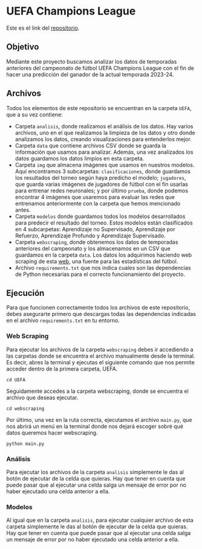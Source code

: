 # UEFA Champions League

Este es el link del [repositorio](https://github.com/lauralardies/uefa_analisis).

## Objetivo

Mediante este proyecto buscamos analizar los datos de temporadas anteriores del campeonato de fútbol UEFA Champions League con el fin de hacer una predicción del ganador de la actual temporada 2023-24.

## Archivos

Todos los elementos de este repositorio se encuentran en la carpeta `UEFA`, que a su vez contiene:
- Carpeta `analisis`, donde realizamos el análisis de los datos. Hay varios archivos, uno en el que realizamos la limpieza de los datos y otro donde analizamos los datos, creando visualizaciones para entenderlos mejor.
- Carpeta `data` que contiene archivos CSV donde se guarda la información que usamos para analizar. Además, una vez analizados los datos guardamos los datos limpios en esta carpeta.
- Carpeta `img` que almacena imágenes que usamos en nuestros modelos. Aquí encontramos 3 subcarpetas: `clasificaciones`, donde guardamos los resultados del torneo según haya predicho el modelo; `jugadores`, que guarda varias imágenes de jugadores de fútbol con el fin usarlas para entrenar redes neuronales; y por último `prueba`, donde podemos encontrar 4 imágenes que usaremos para evaluar las redes que entrenamos anteriormente con la carpeta que hemos mencionado antes.
- Carpeta `modelos` donde guardamos todos los modelos desarrollados para predecir el resultado del torneo. Estos modelos están clasificados en 4 subcarpetas: Aprendizaje no Supervisado, Aprendizaje por Refuerzo, Aprendizaje Profundo y Aprendizaje Supervisado.
- Carpeta `webscraping`, donde obtenemos los datos de temporadas anteriores del campeonato y los almacenamos en un CSV que guardamos en la carpeta `data`. Los datos los adquirimos haciendo web scraping de esta [web](https://fbref.com), una fuente para las estadísticas del fútbol.
- Archivo `requirements.txt` que nos indica cuales son las dependencias de Python necesarias para el correcto funcionamiento del proyecto.

## Ejecución

Para que funcionen correctamente todos los archivos de este repositorio, debes asegurarte primero que descargas todas las dependencias indicadas en el archivo `requirements.txt` en tu entorno.

### Web Scraping

Para ejecutar los archivos de la carpeta `webscraping` debes ir accediendo a las carpetas donde se encuentra el archivo manualmente desde la terminal. Es decir, abres la terminal y ejecutas el siguiente comando que nos permite acceder dentro de la primera carpeta, UEFA.

```
cd UEFA
```

Seguidamente accedes a la carpeta webscraping, donde se encuentra el archivo que deseas ejecutar.

```
cd webscraping
```

Por último, una vez en la ruta correcta, ejecutamos el archivo `main.py`, que nos abrirá un menú en la terminal donde nos dejará escoger sobré qué datos queremos hacer webscraping.

```
python main.py
```

### Análisis

Para ejecutar los archivos de la carpeta `analisis` simplemente le das al botón de ejecutar de la celda que quieras. Hay que tener en cuenta que puede pasar que al ejecutar una celda salga un mensaje de error por no haber ejecutado una celda anterior a ella.

### Modelos

Al igual que en la carpeta `analisis`, para ejecutar cualquier archivo de esta carpeta simplemente le das al botón de ejecutar de la celda que quieras. Hay que tener en cuenta que puede pasar que al ejecutar una celda salga un mensaje de error por no haber ejecutado una celda anterior a ella.

